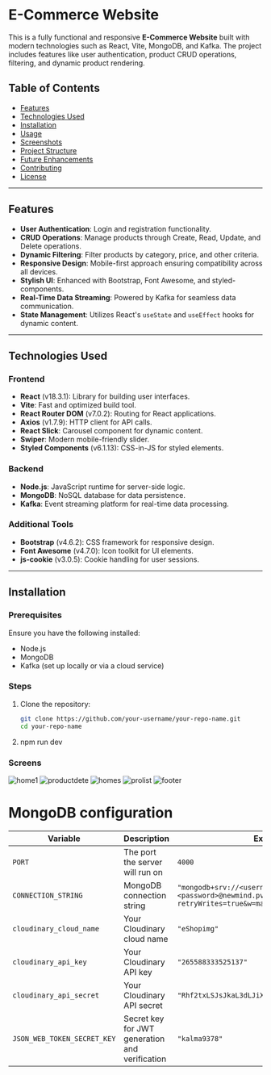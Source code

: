 # E-Commerce Website

This is a fully functional and responsive **E-Commerce Website** built with modern technologies such as React, Vite, MongoDB, and Kafka. The project includes features like user authentication, product CRUD operations, filtering, and dynamic product rendering. 

## Table of Contents
- [Features](#features)
- [Technologies Used](#technologies-used)
- [Installation](#installation)
- [Usage](#usage)
- [Screenshots](#screenshots)
- [Project Structure](#project-structure)
- [Future Enhancements](#future-enhancements)
- [Contributing](#contributing)
- [License](#license)

---

## Features
- **User Authentication**: Login and registration functionality.
- **CRUD Operations**: Manage products through Create, Read, Update, and Delete operations.
- **Dynamic Filtering**: Filter products by category, price, and other criteria.
- **Responsive Design**: Mobile-first approach ensuring compatibility across all devices.
- **Stylish UI**: Enhanced with Bootstrap, Font Awesome, and styled-components.
- **Real-Time Data Streaming**: Powered by Kafka for seamless data communication.
- **State Management**: Utilizes React's `useState` and `useEffect` hooks for dynamic content.

---

## Technologies Used
### Frontend
- **React** (v18.3.1): Library for building user interfaces.
- **Vite**: Fast and optimized build tool.
- **React Router DOM** (v7.0.2): Routing for React applications.
- **Axios** (v1.7.9): HTTP client for API calls.
- **React Slick**: Carousel component for dynamic content.
- **Swiper**: Modern mobile-friendly slider.
- **Styled Components** (v6.1.13): CSS-in-JS for styled elements.

### Backend
- **Node.js**: JavaScript runtime for server-side logic.
- **MongoDB**: NoSQL database for data persistence.
- **Kafka**: Event streaming platform for real-time data processing.

### Additional Tools
- **Bootstrap** (v4.6.2): CSS framework for responsive design.
- **Font Awesome** (v4.7.0): Icon toolkit for UI elements.
- **js-cookie** (v3.0.5): Cookie handling for user sessions.

---

## Installation
### Prerequisites
Ensure you have the following installed:
- Node.js
- MongoDB
- Kafka (set up locally or via a cloud service)

### Steps
1. Clone the repository:
   ```bash
   git clone https://github.com/your-username/your-repo-name.git
   cd your-repo-name
2. npm run dev

### Screens
![home1](https://github.com/user-attachments/assets/0f06db8c-ffdb-4b8f-8f72-e10b6a6766ac)
![productdete](https://github.com/user-attachments/assets/eed546f6-5faf-41e9-b1f0-bf71f84588cd)
![homes](https://github.com/user-attachments/assets/8c894833-cd79-4088-b1be-8ff3b7952d09)
![prolist](https://github.com/user-attachments/assets/7a5c4869-08d8-4147-b65f-212189d0e83f)
![footer](https://github.com/user-attachments/assets/530496bc-79e5-42a7-92c5-d991f41dcd7d)

# MongoDB configuration
| Variable                     | Description                                | Example Value                                                                                           |
|------------------------------|--------------------------------------------|---------------------------------------------------------------------------------------------------------|
| `PORT`                       | The port the server will run on            | `4000`                                                                                                  |
| `CONNECTION_STRING`          | MongoDB connection string                 | `"mongodb+srv://<username>:<password>@newmind.pv5co.mongodb.net/eShopDataBase?retryWrites=true&w=majority&appName=newmind"` |
| `cloudinary_cloud_name`      | Your Cloudinary cloud name                | `"eShopimg"`                                                                                           |
| `cloudinary_api_key`         | Your Cloudinary API key                   | `"265588333525137"`                                                                                     |
| `cloudinary_api_secret`      | Your Cloudinary API secret                | `"Rhf2txLSJsJkaL3dLJiXHvPmkWI"`                                                                         |
| `JSON_WEB_TOKEN_SECRET_KEY`  | Secret key for JWT generation and verification | `"kalma9378"`                                                                                         |
